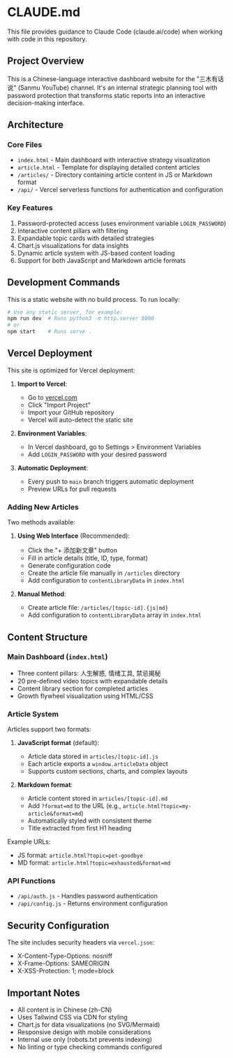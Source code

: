 # CLAUDE.md

This file provides guidance to Claude Code (claude.ai/code) when working with code in this repository.

## Project Overview

This is a Chinese-language interactive dashboard website for the "三木有话说" (Sanmu YouTube) channel. It's an internal strategic planning tool with password protection that transforms static reports into an interactive decision-making interface.

## Architecture

### Core Files
- `index.html` - Main dashboard with interactive strategy visualization
- `article.html` - Template for displaying detailed content articles
- `/articles/` - Directory containing article content in JS or Markdown format
- `/api/` - Vercel serverless functions for authentication and configuration

### Key Features
1. Password-protected access (uses environment variable `LOGIN_PASSWORD`)
2. Interactive content pillars with filtering
3. Expandable topic cards with detailed strategies
4. Chart.js visualizations for data insights
5. Dynamic article system with JS-based content loading
6. Support for both JavaScript and Markdown article formats

## Development Commands

This is a static website with no build process. To run locally:
```bash
# Use any static server, for example:
npm run dev  # Runs python3 -m http.server 8000
# or
npm start    # Runs serve .
```

## Vercel Deployment

This site is optimized for Vercel deployment:

1. **Import to Vercel**:
   - Go to [vercel.com](https://vercel.com)
   - Click "Import Project"
   - Import your GitHub repository
   - Vercel will auto-detect the static site

2. **Environment Variables**:
   - In Vercel dashboard, go to Settings > Environment Variables
   - Add `LOGIN_PASSWORD` with your desired password

3. **Automatic Deployment**:
   - Every push to `main` branch triggers automatic deployment
   - Preview URLs for pull requests

### Adding New Articles

Two methods available:

1. **Using Web Interface** (Recommended):
   - Click the "+ 添加新文章" button
   - Fill in article details (title, ID, type, format)
   - Generate configuration code
   - Create the article file manually in `/articles` directory
   - Add configuration to `contentLibraryData` in `index.html`

2. **Manual Method**:
   - Create article file: `/articles/[topic-id].{js|md}`
   - Add configuration to `contentLibraryData` array in `index.html`

## Content Structure

### Main Dashboard (`index.html`)
- Three content pillars: 人生解惑, 情绪工具, 禁忌揭秘
- 20 pre-defined video topics with expandable details
- Content library section for completed articles
- Growth flywheel visualization using HTML/CSS

### Article System
Articles support two formats:

1. **JavaScript format** (default):
   - Article data stored in `articles/[topic-id].js`
   - Each article exports a `window.articleData` object
   - Supports custom sections, charts, and complex layouts

2. **Markdown format**:
   - Article content stored in `articles/[topic-id].md`
   - Add `?format=md` to the URL (e.g., `article.html?topic=my-article&format=md`)
   - Automatically styled with consistent theme
   - Title extracted from first H1 heading

Example URLs:
- JS format: `article.html?topic=pet-goodbye`
- MD format: `article.html?topic=exhausted&format=md`

### API Functions
- `/api/auth.js` - Handles password authentication
- `/api/config.js` - Returns environment configuration

## Security Configuration

The site includes security headers via `vercel.json`:
- X-Content-Type-Options: nosniff
- X-Frame-Options: SAMEORIGIN
- X-XSS-Protection: 1; mode=block

## Important Notes

- All content is in Chinese (zh-CN)
- Uses Tailwind CSS via CDN for styling
- Chart.js for data visualizations (no SVG/Mermaid)
- Responsive design with mobile considerations
- Internal use only (robots.txt prevents indexing)
- No linting or type checking commands configured